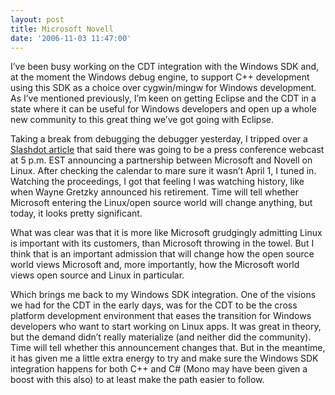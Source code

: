 ```yaml
---
layout: post
title: Microsoft Novell
date: '2006-11-03 11:47:00'
---
```



I’ve been busy working on the CDT integration with the Windows SDK and, at the moment the Windows debug engine, to support C++ development using this SDK as a choice over cygwin/mingw for Windows development. As I’ve mentioned previously, I’m keen on getting Eclipse and the CDT in a state where it can be useful for Windows developers and open up a whole new community to this great thing we’ve got going with Eclipse.

Taking a break from debugging the debugger yesterday, I tripped over a [Slashdot article](http://linux.slashdot.org/article.pl?sid=06/11/02/1957252) that said there was going to be a press conference webcast at 5 p.m. EST announcing a partnership between Microsoft and Novell on Linux. After checking the calendar to mare sure it wasn’t April 1, I tuned in. Watching the proceedings, I got that feeling I was watching history, like when Wayne Gretzky announced his retirement. Time will tell whether Microsoft entering the Linux/open source world will change anything, but today, it looks pretty significant.

What was clear was that it is more like Microsoft grudgingly admitting Linux is important with its customers, than Microsoft throwing in the towel. But I think that is an important admission that will change how the open source world views Microsoft and, more importantly, how the Microsoft world views open source and Linux in particular.

Which brings me back to my Windows SDK integration. One of the visions we had for the CDT in the early days, was for the CDT to be the cross platform development environment that eases the transition for Windows developers who want to start working on Linux apps. It was great in theory, but the demand didn’t really materialize (and neither did the community). Time will tell whether this announcement changes that. But in the meantime, it has given me a little extra energy to try and make sure the Windows SDK integration happens for both C++ and C# (Mono may have been given a boost with this also) to at least make the path easier to follow.


